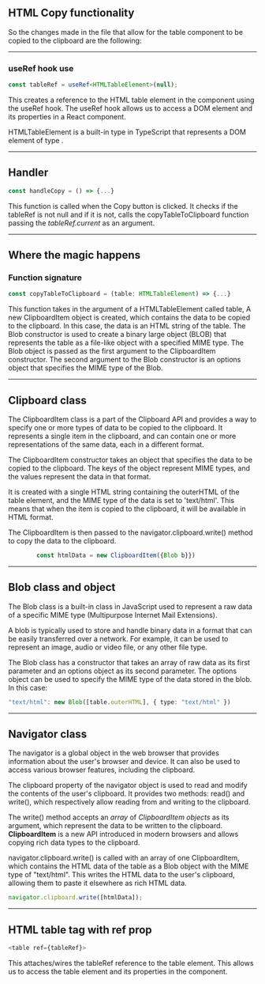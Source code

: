 ## HTML Copy functionality

So the changes made in the file that allow for the table component to be copied to the
clipboard are the following:

---

### useRef hook use

```typescript
const tableRef = useRef<HTMLTableElement>(null);
```

This creates a reference to the HTML table element in the component using the useRef hook. The useRef hook allows us to access a DOM element and its properties in a React component.

HTMLTableElement is a built-in type in TypeScript that represents a DOM element of type <table>.

---

## Handler

```typescript
const handleCopy = () => {...}
```

This function is called when the Copy button is clicked. It checks if the tableRef is not null and if it is not, calls the copyTableToClipboard function passing the _tableRef.current_ as an argument.

---

## Where the magic happens

### Function signature

```typescript
const copyTableToClipboard = (table: HTMLTableElement) => {...}
```

This function takes in the argument of a HTMLTableElement called table, A new ClipboardItem object is created, which contains the data to be copied to the clipboard. In this case, the data is an HTML string of the table. The Blob constructor is used to create a binary large object (BLOB) that represents the table as a file-like object with a specified MIME type. The Blob object is passed as the first argument to the ClipboardItem constructor. The second argument to the Blob constructor is an options object that specifies the MIME type of the Blob.

---

## Clipboard class

The ClipboardItem class is a part of the Clipboard API and provides a way to specify one or more types of data to be copied to the clipboard. It represents a single item in the clipboard, and can contain one or more representations of the same data, each in a different format.

The ClipboardItem constructor takes an object that specifies the data to be copied to the clipboard. The keys of the object represent MIME types, and the values represent the data in that format.

It is created with a single HTML string containing the outerHTML of the table element, and the MIME type of the data is set to 'text/html'. This means that when the item is copied to the clipboard, it will be available in HTML format.

The ClipboardItem is then passed to the navigator.clipboard.write() method to copy the data to the clipboard.

```typescript
        const htmlData = new ClipboardItem({Blob b}})

```

---

## Blob class and object

The Blob class is a built-in class in JavaScript used to represent a raw data of a specific MIME type (Multipurpose Internet Mail Extensions).

A blob is typically used to store and handle binary data in a format that can be easily transferred over a network. For example, it can be used to represent an image, audio or video file, or any other file type.

The Blob class has a constructor that takes an array of raw data as its first parameter and an options object as its second parameter. The options object can be used to specify the MIME type of the data stored in the blob. In this case:

```typescript
"text/html": new Blob([table.outerHTML], { type: "text/html" })
```

---

## Navigator class

The navigator is a global object in the web browser that provides information about the user's browser and device. It can also be used to access various browser features, including the clipboard.

The clipboard property of the navigator object is used to read and modify the contents of the user's clipboard. It provides two methods: read() and write(), which respectively allow reading from and writing to the clipboard.

The write() method accepts an _array_ of _ClipboardItem objects_ as its argument, which represent the data to be written to the clipboard. **ClipboardItem** is a new API introduced in modern browsers and allows copying rich data types to the clipboard.

navigator.clipboard.write() is called with an array of one ClipboardItem, which contains the HTML data of the table as a Blob object with the MIME type of "text/html". This writes the HTML data to the user's clipboard, allowing them to paste it elsewhere as rich HTML data.

```typescript
navigator.clipboard.write([htmlData]);
```

---

## HTML table tag with ref prop

```typescript
<table ref={tableRef}>
```

This attaches/wires the tableRef reference to the table element. This allows us to access the table element and its properties in the component.
